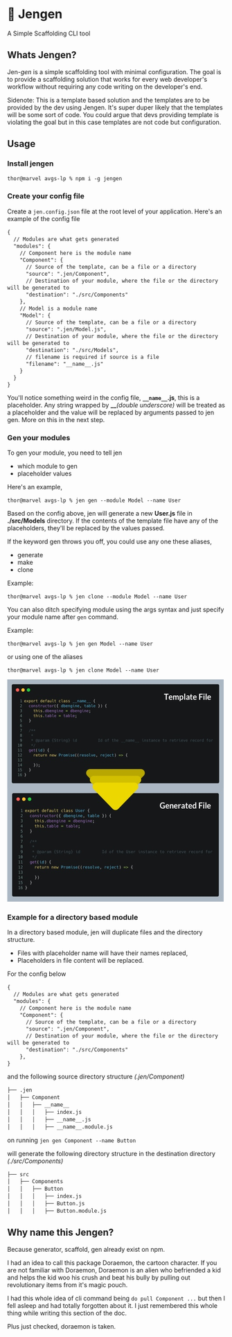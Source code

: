 # 👸 Jengen

A Simple Scaffolding CLI tool

## Whats Jengen?

Jen-*gen* is a simple scaffolding tool with minimal configuration. The goal is to provide a scaffolding solution that works for every web developer's workflow without requiring any code writing on the developer's end.

Sidenote: This is a template based solution and the templates are to be provided by the dev using Jengen. It's super duper likely that the templates will be some sort of code. You could argue that devs providing template is violating the goal but in this case templates are not code but configuration.

## Usage

### Install jengen 

```console
thor@marvel avgs-lp % npm i -g jengen
```

### Create your config file

Create a `jen.config.json` file at the root level of your application. Here's an example of the config file

```jsonc
{
  // Modules are what gets generated
  "modules": {
    // Component here is the module name
    "Component": {
      // Source of the template, can be a file or a directory
      "source": ".jen/Component",
      // Destination of your module, where the file or the directory will be generated to
      "destination": "./src/Components"
    },
    // Model is a module name
    "Model": {
      // Source of the template, can be a file or a directory
      "source": ".jen/Model.js",
      // Destination of your module, where the file or the directory will be generated to
      "destination": "./src/Models",
      // filename is required if source is a file
      "filename": "__name__.js"
    }
  }
}
```

You'll notice something weird in the config file, **`__name__`.js**, this is a placeholder. Any string wrapped by **__***(double underscore)* will be treated as a placeholder and the value will be replaced by arguments passed to jen gen. More on this in the next step.

### Gen your modules

To gen your module, you need to tell jen

- which module to gen
- placeholder values

Here's an example,

```console
thor@marvel avgs-lp % jen gen --module Model --name User
```

Based on the config above, jen will generate a new **User.js** file in **./src/Models** directory. If the contents of the template file have any of the placeholders, they'll be replaced by the values passed.

If the keyword gen throws you off, you could use any one these aliases,

- generate
- make
- clone

Example:

```console
thor@marvel avgs-lp % jen clone --module Model --name User
```

You can also ditch specifying module using the args syntax and just specify your module name after `gen` command.

Example: 
```console
thor@marvel avgs-lp % jen gen Model --name User
```
or using one of the aliases

```console
thor@marvel avgs-lp % jen clone Model --name User
```

![Conversion Image I spent some time on](docs/images/file-conversion-image.jpg)

### Example for a directory based module

In a directory based module, jen will duplicate files and the directory structure.

- Files with placeholder name will have their names replaced,
- Placeholders in file content will be replaced.

For the config below
```jsonc
{
  // Modules are what gets generated
  "modules": {
    // Component here is the module name
    "Component": {
      // Source of the template, can be a file or a directory
      "source": ".jen/Component",
      // Destination of your module, where the file or the directory will be generated to
      "destination": "./src/Components"
    },
}
```

and the following source directory structure *(.jen/Component)*

```bash
├── .jen
│   ├── Component
│   │   ├── __name__
│   │   │   ├── index.js
│   │   │   ├── __name__.js
│   │   │   ├── __name__.module.js
```

on running `jen gen Component --name Button`

will generate the following directory structure in the destination directory *(./src/Components)*

```bash
├── src
│   ├── Components
│   │   ├── Button
│   │   │   ├── index.js
│   │   │   ├── Button.js
│   │   │   ├── Button.module.js
```
  
## Why name this Jengen?

Because generator, scaffold, gen already exist on npm.

I had an idea to call this package Doraemon, the cartoon character. If you are not familiar with Doraemon, Doraemon is an alien who befriended a kid and helps the kid woo his crush and beat his bully by pulling out  revolutionary items from it's magic pouch.

I had this whole idea of cli command being `do pull Component ...` but then I fell asleep and had totally forgotten about it. I just remembered this whole thing while writing this section of the doc. 

Plus just checked, doraemon is taken.